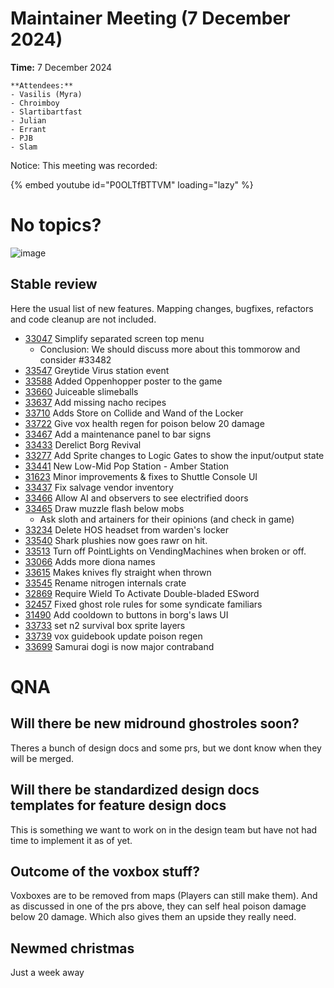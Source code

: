 # Maintainer Meeting (7 December 2024)

**Time:** 7 December 2024

```admonish info
**Attendees:**
- Vasilis (Myra)
- Chroimboy
- Slartibartfast
- Julian
- Errant
- PJB
- Slam
```

Notice: This meeting was recorded:

{% embed youtube id="P0OLTfBTTVM" loading="lazy" %}

# No topics?
![image](https://i.imgflip.com/64sz4u.png?a481512)

## Stable review
Here the usual list of new features. Mapping changes, bugfixes, refactors and code cleanup are not included.
- [33047](https://github.com/space-wizards/space-station-14/pull/33047) Simplify separated screen top menu
    - Conclusion: We should discuss more about this tommorow and consider #33482
- [33547](https://github.com/space-wizards/space-station-14/pull/33547) Greytide Virus station event
- [33588](https://github.com/space-wizards/space-station-14/pull/33588) Added Oppenhopper poster to the game
- [33660](https://github.com/space-wizards/space-station-14/pull/33660) Juiceable slimeballs
- [33637](https://github.com/space-wizards/space-station-14/pull/33637) Add missing nacho recipes
- [33710](https://github.com/space-wizards/space-station-14/pull/33710) Adds Store on Collide and Wand of the Locker
- [33722](https://github.com/space-wizards/space-station-14/pull/33722) Give vox health regen for poison below 20 damage
- [33467](https://github.com/space-wizards/space-station-14/pull/33467) Add a maintenance panel to bar signs
- [33433](https://github.com/space-wizards/space-station-14/pull/33433) Derelict Borg Revival
- [33277](https://github.com/space-wizards/space-station-14/pull/33277) Add Sprite changes to Logic Gates to show the input/output state
- [33441](https://github.com/space-wizards/space-station-14/pull/33441) New Low-Mid Pop Station - Amber Station
- [31623](https://github.com/space-wizards/space-station-14/pull/31623) Minor improvements & fixes to Shuttle Console UI
- [33437](https://github.com/space-wizards/space-station-14/pull/33437) Fix salvage vendor inventory
- [33466](https://github.com/space-wizards/space-station-14/pull/33466) Allow AI and observers to see electrified doors
- [33465](https://github.com/space-wizards/space-station-14/pull/33465) Draw muzzle flash below mobs
    - Ask sloth and artainers for their opinions (and check in game)
- [33234](https://github.com/space-wizards/space-station-14/pull/33234) Delete HOS headset from warden's locker
- [33540](https://github.com/space-wizards/space-station-14/pull/33540) Shark plushies now goes rawr on hit.
- [33513](https://github.com/space-wizards/space-station-14/pull/33513) Turn off PointLights on VendingMachines when broken or off.
- [33066](https://github.com/space-wizards/space-station-14/pull/33066) Adds more diona names
- [33615](https://github.com/space-wizards/space-station-14/pull/33615) Makes knives fly straight when thrown
- [33545](https://github.com/space-wizards/space-station-14/pull/33545) Rename nitrogen internals crate
- [32869](https://github.com/space-wizards/space-station-14/pull/32869) Require Wield To Activate Double-bladed ESword
- [32457](https://github.com/space-wizards/space-station-14/pull/32457) Fixed ghost role rules for some syndicate familiars
- [31490](https://github.com/space-wizards/space-station-14/pull/31490) Add cooldown to buttons in borg's laws UI
- [33733](https://github.com/space-wizards/space-station-14/pull/33733) set n2 survival box sprite layers
- [33739](https://github.com/space-wizards/space-station-14/pull/33739) vox guidebook update poison regen
- [33699](https://github.com/space-wizards/space-station-14/pull/33699) Samurai dogi is now major contraband

# QNA

## Will there be new midround ghostroles soon?
Theres a bunch of design docs and some prs, but we dont know when they will be merged.

## Will there be standardized design docs templates for feature design docs
This is something we want to work on in the design team but have not had time to implement it as of yet.

## Outcome of the voxbox stuff?
Voxboxes are to be removed from maps (Players can still make them). And as discussed in one of the prs above, they can self heal poison damage below 20 damage. Which also gives them an upside they really need.

## Newmed christmas
Just a week away
